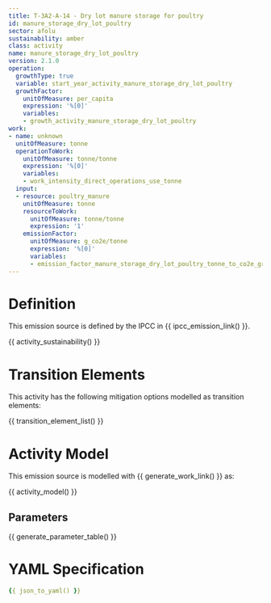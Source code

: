 ```yaml
---
title: T-3A2-A-14 - Dry lot manure storage for poultry
id: manure_storage_dry_lot_poultry
sector: afolu
sustainability: amber
class: activity
name: manure_storage_dry_lot_poultry
version: 2.1.0
operation:
  growthType: true
  variable: start_year_activity_manure_storage_dry_lot_poultry
  growthFactor:
    unitOfMeasure: per_capita
    expression: '%[0]'
    variables:
    - growth_activity_manure_storage_dry_lot_poultry
work:
- name: unknown
  unitOfMeasure: tonne
  operationToWork:
    unitOfMeasure: tonne/tonne
    expression: '%[0]'
    variables:
    - work_intensity_direct_operations_use_tonne
  input:
  - resource: poultry_manure
    unitOfMeasure: tonne
    resourceToWork:
      unitOfMeasure: tonne/tonne
      expression: '1'
    emissionFactor:
      unitOfMeasure: g_co2e/tonne
      expression: '%[0]'
      variables:
      - emission_factor_manure_storage_dry_lot_poultry_tonne_to_co2e_gram
---
```

# Definition
This emission source is defined by the IPCC in {{ ipcc_emission_link() }}.


{{ activity_sustainability() }}

# Transition Elements

This activity has the following mitigation options modelled as transition elements:

{{ transition_element_list() }}

# Activity Model
This emission source is modelled with {{ generate_work_link() }} as:

{{ activity_model() }}

## Parameters

{{ generate_parameter_table() }}

# YAML Specification

```yaml
{{ json_to_yaml() }}
```